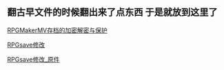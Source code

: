 ## 翻古早文件的时候翻出来了点东西 于是就放到这里了

[RPGMakerMV存档的加密解密与保护](./RPGMakerMV存档的加密解密与保护.md)

[RPGsave修改](../RPGsave修改.html)

[RPGsave修改_原件](../RPGsave修改_原件.html)